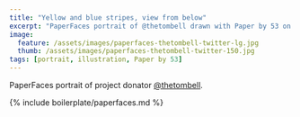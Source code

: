 ```yaml
---
title: "Yellow and blue stripes, view from below"
excerpt: "PaperFaces portrait of @thetombell drawn with Paper by 53 on an iPad."
image: 
  feature: /assets/images/paperfaces-thetombell-twitter-lg.jpg
  thumb: /assets/images/paperfaces-thetombell-twitter-150.jpg
tags: [portrait, illustration, Paper by 53]
---
```


PaperFaces portrait of project donator [@thetombell](http://twitter.com/thetombell).

{% include boilerplate/paperfaces.md %}